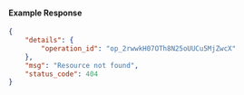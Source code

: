 <!-- Code generated for API Clients. DO NOT EDIT. -->

#### Example Response

```json
{
	"details": {
		"operation_id": "op_2rwwkH07OTh8N25oUUCu5MjZwcX"
	},
	"msg": "Resource not found",
	"status_code": 404
}
```
